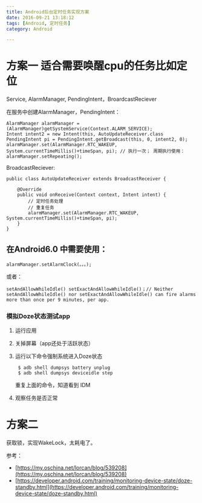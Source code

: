 ```yaml
---
title: Android后台定时任务实现方案
date: 2016-09-21 13:18:12
tags: [Android, 定时任务]
category: Android

---
```


# 方案一 适合需要唤醒cpu的任务比如定位

Service, AlarmManager, PendingIntent，BroardcastReciever

在服务中创建AlarmManager，PendingIntent：

    AlarmManager alarmManager = (AlarmManager)getSystemService(Context.ALARM_SERVICE);
    Intent intent2 = new Intent(this, AutoUpdateReceiver.class
    PendingIntent pi = PendingIntent.getBroadcast(this, 0, intent2, 0);
    alarmManager.set(AlarmManager.RTC_WAKEUP, System.currentTimeMillis()+timeSpan, pi); // 执行一次； 周期执行使用：alarmManager.setRepeating();

BroadcastReciever:

    public class AutoUpdateReceiver extends BroadcastReceiver {  

        @Override  
        public void onReceive(Context context, Intent intent) {  
            // 定时任务处理
            // 重复任务
            alarmManager.set(AlarmManager.RTC_WAKEUP, System.currentTimeMillis()+timeSpan, pi);
        }  
    }  

<!--more-->

## 在Android6.0 中需要使用：

    alarmManager.setAlarmClock(。。。);

或者：

    setAndAllowWhileIdle() setExactAndAllowWhileIdle()；// Neither setAndAllowWhileIdle() nor setExactAndAllowWhileIdle() can fire alarms more than once per 9 minutes, per app.

### 模拟Doze状态测试app

1. 运行应用
2. 关掉屏幕（app还处于活跃状态）
3. 运行以下命令强制系统进入Doze状态

        $ adb shell dumpsys battery unplug
        $ adb shell dumpsys deviceidle step

    重复上面的命令，知道看到 IDM
4. 观察任务是否正常

# 方案二

获取锁，实现WakeLock，太耗电了。

参考：

- [https://my.oschina.net/lorcan/blog/539208](https://my.oschina.net/lorcan/blog/539208)
- [https://developer.android.com/training/monitoring-device-state/doze-standby.html](https://developer.android.com/training/monitoring-device-state/doze-standby.html)
